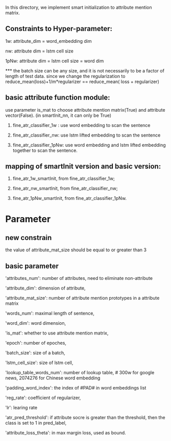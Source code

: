 In this directory, we implement smart initialization to attribute mention matrix.

## Constraints to Hyper-parameter:
1w: attribute_dim = word_embedding dim

nw: attribute dim = lstm cell size

1pNw: attribute dim = lstm cell size = word dim

*** the batch size can be any size, and it is not necessarily to be a factor of length of test data.
since we change the regularization to reduce_mean(loss)+1/m*regularizer == reduce_mean( loss + regularizer)

## basic attribute function module:
use parameter is_mat to choose attribute mention matrix(True) and attribute vector(False). (in smartInit_nn, it can only be True)

1. fine_atr_classifier_1w : use word embedding to scan the sentence

2. fine_atr_classifier_nw: use lstm lifted embedding to scan the sentence

3. fine_atr_classifier_1pNw: use word embedding and lstm lifted embedding together to scan the sentence.

## mapping of smartInit version and basic version:
1. fine_atr_1w_smartInit, from fine_atr_classifier_1w; 

2. fine_atr_nw_smartInit, from fine_atr_classifier_nw;

3. fine_atr_1pNw_smartInit, from fine_atr_classifier_1pNw.

# Parameter
## new constrain
the value of attribute_mat_size should be equal to or greater than 3

## basic parameter
'attributes_num': number of attributes, need to eliminate non-attribute

'attribute_dim': dimension of attribute,

'attribute_mat_size': number of attribute mention prototypes in a attribute matrix

'words_num': maximal length of sentence,

'word_dim': word dimension,

'is_mat': whether to use attribute mention matrix,

'epoch': number of epoches,

'batch_size': size of a batch,

'lstm_cell_size': size of lstm cell,

'lookup_table_words_num': number of lookup table,  # 300w for google news, 2074276 for Chinese word embedding

'padding_word_index': the index of #PAD# in word embeddings list

'reg_rate': coefficient of regularizer,

'lr': learing rate

'atr_pred_threshold': if attribute socre is greater than the threshold, then the class is set to 1 in pred_label,

'attribute_loss_theta': in max margin loss, used as bound.
